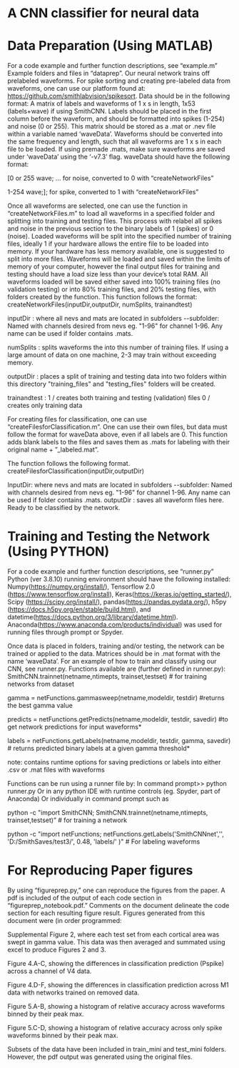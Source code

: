 # A CNN classifier for neural data
# Data Preparation (Using MATLAB)
For a code example and further function descriptions, see “example.m” Example folders and files in “dataprep”.
Our neural network trains off prelabeled waveforms. For spike sorting and creating pre-labeled data from waveforms, one can use our platform found at: https://github.com/smithlabvision/spikesort. Data should be in the following format:
A matrix of labels and waveforms of 1 x s in length, 1x53 (labels+wave) if using SmithCNN. Labels should be placed in the first column before the waveform, and should be formatted into spikes (1-254) and noise (0 or 255). This matrix should be stored as a .mat or .nev file within a variable named ‘waveData’. Waveforms should be converted into the same frequency and length, such that all waveforms are 1 x s in each file to be loaded. If using premade .mats, make sure waveforms are saved under ‘waveData’ using the ‘-v7.3’ flag. waveData should have the following format:

 [0 or 255 wave; ... for noise, converted to 0 with “createNetworkFiles”
 
  1-254 wave;];   for spike, converted to 1 with “createNetworkFiles”
  
Once all waveforms are selected, one can use the function in “createNetworkFiles.m” to load all waveforms in a specified folder and splitting into training and testing files. This process with relabel all spikes and noise in the previous section to the binary labels of 1 (spikes) or 0 (noise). Loaded waveforms will be split into the specified number of training files, ideally 1 if your hardware allows the entire file to be loaded into memory. If your hardware has less memory available, one is suggested to split into more files. Waveforms will be loaded and saved within the limits of memory of your computer, however the final output files for training and testing should have a load size less than your device’s total RAM. All waveforms loaded will be saved either saved into 100% training files (no validation testing) or into 80% training files, and 20% testing files, with folders created by the function. 
This function follows the format: createNetworkFiles(inputDir,outputDir, numSplits, trainandtest)

inputDir : where all nevs and mats are located in subfolders
 --subfolder: Named with channels desired from nevs eg. "1-96" for channel 1-96. Any name can be used if folder contains .mats.
 
numSplits : splits waveforms the into this number of training files. If using a large amount of data on one machine, 2-3 may train without exceeding memory.

outputDir : places a split of training and testing data into two folders within this directory "training_files" and "testing_files" folders will be created.

trainandtest : 1 / creates both training and testing (validation) files
               0 / creates only training data
               
               
For creating files for classification, one can use “createFilesforClassification.m”. One can use their own files, but data must follow the format for waveData above, even if all labels are 0. This function adds blank labels to the files and saves them as .mats for labeling with their original name + ”_labeled.mat”. 


The function follows the following format. createFilesforClassification(inputDir,outputDir)

InputDir: where nevs and mats are located in subfolders
--subfolder: Named with channels desired from nevs eg. "1-96" for channel 1-96. Any name can be used if folder contains .mats.
outputDir : saves all waveform files here. Ready to be classified by the network.

# Training and Testing the Network (Using PYTHON)
For a code example and further function descriptions, see “runner.py”
Python (ver 3.8.10) running environment should have the following installed: Numpy(https://numpy.org/install/), Tensorflow 2.0 (https://www.tensorflow.org/install), Keras(https://keras.io/getting_started/), Scipy (https://scipy.org/install/), pandas(https://pandas.pydata.org/), h5py (https://docs.h5py.org/en/stable/build.html), and datetime(https://docs.python.org/3/library/datetime.html). Anaconda(https://www.anaconda.com/products/individual) was used for running files through prompt or Spyder.

Once data is placed in folders, training and/or testing, the network can be trained or applied to the data. Matrices should be in .mat format with the name ‘waveData’. For an example of how to train and classify using our CNN, see runner.py.
Functions available are (further defined in runner.py):
SmithCNN.trainnet(netname,ntimepts, trainset,testset) # for training networks from dataset

gamma = netFunctions.gammasweep(netname,modeldir, testdir) #returns the best gamma value

predicts = netFunctions.getPredicts(netname,modeldir, testdir, savedir) #to get network predictions for input waveforms*

labels = netFunctions.getLabels(netname,modeldir, testdir, gamma, savedir) # returns predicted binary labels at a given gamma threshold*

note: contains runtime options for saving predictions or labels into either .csv or .mat files with waveforms


Functions can be run using a runner file by:
In command prompt>> python runner.py
Or in any python IDE with runtime controls (eg. Spyder, part of Anaconda)
Or individually in command prompt such as

python -c  "import SmithCNN; SmithCNN.trainnet(netname,ntimepts, trainset,testset)” # for training a network

python -c  "import netFunctions; netFunctions.getLabels('SmithCNNnet','', 'D:/SmithSaves/test3/', 0.48, 'labels/' )" # For labeling waveforms


# For Reproducing Paper figures
By using “figureprep.py,” one can reproduce the figures from the paper.
A pdf is included of the output of each code section in “figureprep_notebook.pdf.”
Comments on the document delineate the code section for each resulting figure result. Figures generated from this document were (in order programmed:

Supplemental Figure 2, where each test set from each cortical area was swept in gamma value. This data was then averaged and summated using excel to produce Figures 2 and 3.

Figure 4.A-C, showing the differences in classification prediction (Pspike) across a channel of V4 data.

Figure 4.D-F, showing the differences in classification prediction across M1 data with networks trained on removed data.

Figure 5.A-B, showing a histogram of relative accuracy across waveforms binned by their peak max.

Figure 5.C-D, showing a histogram of relative accuracy across only spike waveforms binned by their peak max.

Subsets of the data have been included in train_mini and test_mini folders. However, the pdf output was generated using the original files.

